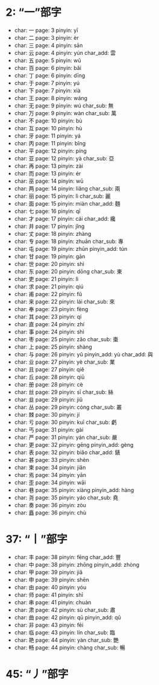 # 2: “一”部字
- char: 一
  page: 3
  pinyin: yī
- char: 二
  page: 3
  pinyin: èr
- char: 三
  page: 4
  pinyin: sān
- char: 云
  page: 4
  pinyin: yún
  char_add: 雲
- char: 五
  page: 5
  pinyin: wǔ
- char: 百
  page: 6
  pinyin: bǎi
- char: 丁
  page: 6
  pinyin: dīng
- char: 于
  page: 7
  pinyin: yú
- char: 下
  page: 7
  pinyin: xià
- char: 王
  page: 8
  pinyin: wáng
- char: 无
  page: 9
  pinyin: wú
  char_sub: 無
- char: 万
  page: 9
  pinyin: wàn
  char_sub: 萬
- char: 不
  page: 10
  pinyin: bù
- char: 互
  page: 10
  pinyin: hù
- char: 牙
  page: 11
  pinyin: yá
- char: 丙
  page: 11
  pinyin: bǐng
- char: 平
  page: 12
  pinyin: píng
- char: 亚
  page: 12
  pinyin: yà
  char_sub: 亞
- char: 再
  page: 13
  pinyin: zài
- char: 而
  page: 13
  pinyin: ér
- char: 巫
  page: 14
  pinyin: wū
- char: 两
  page: 14
  pinyin: liǎng
  char_sub: 兩
- char: 丽
  page: 15
  pinyin: lì
  char_sub: 麗
- char: 面
  page: 15
  pinyin: miàn
  char_add: 麵
- char: 七
  page: 16
  pinyin: qī
- char: 才
  page: 17
  pinyin: cái
  char_add: 纔
- char: 井
  page: 17
  pinyin: jǐng
- char: 丈
  page: 18
  pinyin: zhàng
- char: 专
  page: 18
  pinyin: zhuān
  char_sub: 專
- char: 屯
  page: 19
  pinyin: zhūn
  pinyin_add: tún
- char: 甘
  page: 19
  pinyin: gān
- char: 世
  page: 20
  pinyin: shì
- char: 东
  page: 20
  pinyin: dōng
  char_sub: 東
- char: 吏
  page: 21
  pinyin: lì
- char: 求
  page: 21
  pinyin: qiú
- char: 甫
  page: 22
  pinyin: fǔ
- char: 来
  page: 22
  pinyin: lái
  char_sub: 來
- char: 奉
  page: 23
  pinyin: fèng
- char: 其
  page: 23
  pinyin: qí
- char: 直
  page: 24
  pinyin: zhí
- char: 事
  page: 24
  pinyin: shì
- char: 枣
  page: 25
  pinyin: zǎo
  char_sub: 棗
- char: 上
  page: 25
  pinyin: shàng
- char: 与
  page: 26
  pinyin: yǔ
  pinyin_add: yù
  char_add: 與
- char: 业
  page: 27
  pinyin: yè
  char_sub: 業
- char: 且
  page: 27
  pinyin: qiě
- char: 丘
  page: 28
  pinyin: qiū
- char: 册
  page: 28
  pinyin: cè
- char: 丝
  page: 29
  pinyin: sī
  char_sub: 絲
- char: 韭
  page: 29
  pinyin: jiǔ
- char: 丛
  page: 29
  pinyin: cóng
  char_sub: 叢
- char: 棘
  page: 30
  pinyin: jí
- char: 亏
  page: 30
  pinyin: kuī
  char_sub: 虧
- char: 丐
  page: 31
  pinyin: gài
- char: 严
  page: 31
  pinyin: yán
  char_sub: 嚴
- char: 更
  page: 32
  pinyin: gēng
  pinyin_add: gèng
- char: 表
  page: 32
  pinyin: biǎo
  char_add: 錶
- char: 甚
  page: 33
  pinyin: shèn
- char: 柬
  page: 34
  pinyin: jiǎn
- char: 焉
  page: 34
  pinyin: yān
- char: 歪
  page: 34
  pinyin: wāi
- char: 巷
  page: 35
  pinyin: xiàng
  pinyin_add: hàng
- char: 尧
  page: 35
  pinyin: yáo
  char_sub: 堯
- char: 奏
  page: 36
  pinyin: zòu
- char: 矗
  page: 36
  pinyin: chù
# 37: “丨”部字
- char: 丰
  page: 38
  pinyin: fēng
  char_add: 豐
- char: 中
  page: 38
  pinyin: zhōng
  pinyin_add: zhòng
- char: 甲
  page: 39
  pinyin: jiǎ
- char: 申
  page: 39
  pinyin: shēn
- char: 由
  page: 40
  pinyin: yóu
- char: 师
  page: 41
  pinyin: shī
- char: 串
  page: 41
  pinyin: chuàn
- char: 肃
  page: 42
  pinyin: sù
  char_sub: 肅
- char: 曲
  page: 42
  pinyin: qū
  pinyin_add: qǔ
- char: 非
  page: 43
  pinyin: fēi
- char: 临
  page: 43
  pinyin: lín
  char_sub: 臨
- char: 艳
  page: 44
  pinyin: yàn
  char_sub: 艷
- char: 畅
  page: 44
  pinyin: chàng
  char_sub: 暢
# 45: “丿”部字
